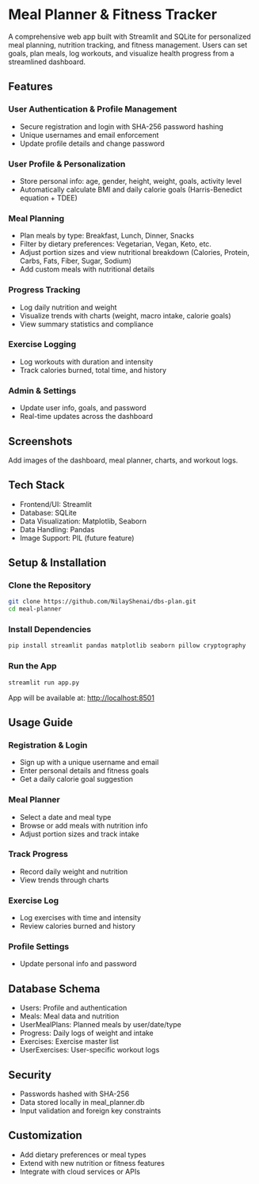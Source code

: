 # Meal Planner & Fitness Tracker

A comprehensive web app built with Streamlit and SQLite for personalized meal planning, nutrition tracking, and fitness management. Users can set goals, plan meals, log workouts, and visualize health progress from a streamlined dashboard.

## Features

### User Authentication & Profile Management

- Secure registration and login with SHA-256 password hashing
- Unique usernames and email enforcement
- Update profile details and change password

### User Profile & Personalization

- Store personal info: age, gender, height, weight, goals, activity level
- Automatically calculate BMI and daily calorie goals (Harris-Benedict equation + TDEE)

### Meal Planning

- Plan meals by type: Breakfast, Lunch, Dinner, Snacks
- Filter by dietary preferences: Vegetarian, Vegan, Keto, etc.
- Adjust portion sizes and view nutritional breakdown (Calories, Protein, Carbs, Fats, Fiber, Sugar, Sodium)
- Add custom meals with nutritional details

### Progress Tracking

- Log daily nutrition and weight
- Visualize trends with charts (weight, macro intake, calorie goals)
- View summary statistics and compliance

### Exercise Logging

- Log workouts with duration and intensity
- Track calories burned, total time, and history

### Admin & Settings

- Update user info, goals, and password
- Real-time updates across the dashboard

## Screenshots

Add images of the dashboard, meal planner, charts, and workout logs.

## Tech Stack

- Frontend/UI: Streamlit
- Database: SQLite
- Data Visualization: Matplotlib, Seaborn
- Data Handling: Pandas
- Image Support: PIL (future feature)

## Setup & Installation

### Clone the Repository

```bash
git clone https://github.com/NilayShenai/dbs-plan.git
cd meal-planner
```

### Install Dependencies

```bash
pip install streamlit pandas matplotlib seaborn pillow cryptography
```

### Run the App

```bash
streamlit run app.py
```

App will be available at: [http://localhost:8501](http://localhost:8501)

## Usage Guide

### Registration & Login

- Sign up with a unique username and email
- Enter personal details and fitness goals
- Get a daily calorie goal suggestion

### Meal Planner

- Select a date and meal type
- Browse or add meals with nutrition info
- Adjust portion sizes and track intake

### Track Progress

- Record daily weight and nutrition
- View trends through charts

### Exercise Log

- Log exercises with time and intensity
- Review calories burned and history

### Profile Settings

- Update personal info and password

## Database Schema

- Users: Profile and authentication
- Meals: Meal data and nutrition
- UserMealPlans: Planned meals by user/date/type
- Progress: Daily logs of weight and intake
- Exercises: Exercise master list
- UserExercises: User-specific workout logs

## Security

- Passwords hashed with SHA-256
- Data stored locally in meal\_planner.db
- Input validation and foreign key constraints

## Customization

- Add dietary preferences or meal types
- Extend with new nutrition or fitness features
- Integrate with cloud services or APIs

